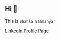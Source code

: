 ## Hi 👋

This is `Shahla Bahmanyar`


[LinkedIn Profile Page](https://www.linkedin.com/in/shahla-bahmanyar)


